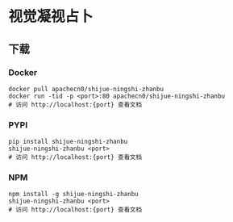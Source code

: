 # 视觉凝视占卜

## 下载

### Docker

```
docker pull apachecn0/shijue-ningshi-zhanbu
docker run -tid -p <port>:80 apachecn0/shijue-ningshi-zhanbu
# 访问 http://localhost:{port} 查看文档
```

### PYPI

```
pip install shijue-ningshi-zhanbu
shijue-ningshi-zhanbu <port>
# 访问 http://localhost:{port} 查看文档
```

### NPM

```
npm install -g shijue-ningshi-zhanbu
shijue-ningshi-zhanbu <port>
# 访问 http://localhost:{port} 查看文档
```